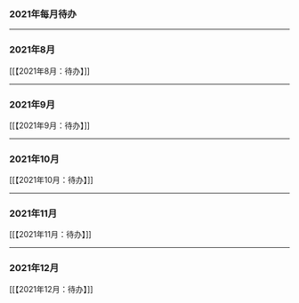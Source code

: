 
###  2021年每月待办
---

### 2021年8月
[[【2021年8月：待办】]]

---

### 2021年9月
[[【2021年9月：待办】]]

---

### 2021年10月
[[【2021年10月：待办】]]

---

### 2021年11月
[[【2021年11月：待办】]]

---

### 2021年12月
[[【2021年12月：待办】]]